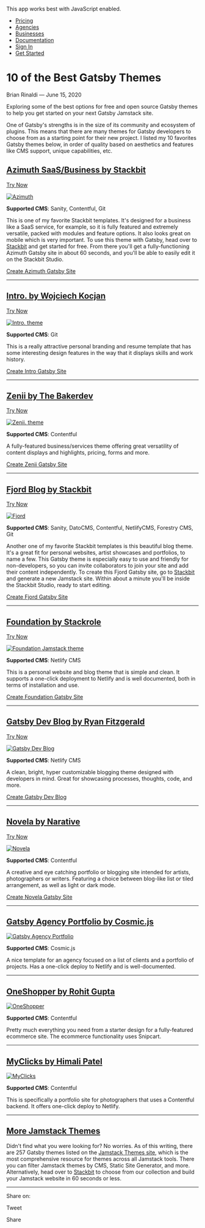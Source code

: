 This app works best with JavaScript enabled.

- [Pricing](/pricing)
- [Agencies](/agencies)
- [Businesses](/businesses)
- [Documentation](https://www.stackbit.com/docs/)
- [Sign In](https://app.stackbit.com/)
- <a href="https://app.stackbit.com/create" class="button-component button-component-theme-accent button-component-hollow"><span>Get Started</span></a>

# 10 of the Best Gatsby Themes

Brian Rinaldi — June 15, 2020

Exploring some of the best options for free and open source Gatsby themes to help you get started on your next Gatsby Jamstack site.

One of Gatsby's strengths is in the size of its community and ecosystem of plugins. This means that there are many themes for Gatsby developers to choose from as a starting point for their new project. I listed my 10 favorites Gatsby themes below, in order of quality based on aesthetics and features like CMS support, unique capabilities, etc.

## [Azimuth SaaS/Business by Stackbit](https://app.stackbit.com/create?theme=azimuth&utm_source=blog&utm_campaign=gatsbythemes)

<a href="https://app.stackbit.com/create?theme=azimuth&amp;utm_source=blog&amp;utm_campaign=gatsbythemes" class="button-component button-component-theme-accent">Try Now</a>

[![Azimuth](/images/themes/azimuth-gatsby-theme.png)](https://themes.stackbit.com/demos/azimuth?utm_source=blog&utm_campaign=gatsbythemes)

**Supported CMS**: Sanity, Contentful, Git

This is one of my favorite Stackbit templates. It's designed for a business like a SaaS service, for example, so it is fully featured and extremely versatile, packed with modules and feature options. It also looks great on mobile which is very important. To use this theme with Gatsby, head over to [Stackbit](https://app.stackbit.com/create?theme=azimuth&utm_source=blog&utm_campaign=gatsbythemes) and get started for free. From there you'll get a fully-functioning Azimuth Gatsby site in about 60 seconds, and you'll be able to easily edit it on the Stackbit Studio.

<a href="https://app.stackbit.com/create?theme=azimuth&amp;utm_source=blog&amp;utm_campaign=gatsbythemes" class="button-component button-component-theme-accent">Create Azimuth Gatsby Site</a>

---

## [Intro. by Wojciech Kocjan](https://app.stackbit.com/create?theme=https://github.com/stackbit-themes/gatsby-theme-intro&utm_source=blog&utm_campaign=gatsbythemes)

<a href="https://app.stackbit.com/create?theme=https://github.com/stackbit-themes/gatsby-theme-intro&amp;utm_source=blog&amp;utm_campaign=gatsbythemes" class="button-component button-component-theme-accent">Try Now</a>

[![Intro. theme](/images/1592228111-wkocjan-gatsby-theme-intro-master.png)](https://jamstackthemes.dev/theme/gatsby-theme-intro/)

**Supported CMS**: Git

This is a really attractive personal branding and resume template that has some interesting design features in the way that it displays skills and work history.

<a href="https://app.stackbit.com/create?theme=https://github.com/stackbit-themes/gatsby-theme-intro&amp;utm_source=blog&amp;utm_campaign=gatsbythemes" class="button-component button-component-theme-accent">Create Intro Gatsby Site</a>

---

## [Zenii by The Bakerdev](https://app.stackbit.com/create?theme=https://github.com/stackbit-themes/gatsby-starter-zenii&utm_source=blog&utm_campaign=gatsbythemes)

<a href="https://app.stackbit.com/create?theme=https://github.com/stackbit-themes/gatsby-starter-zenii&amp;utm_source=blog&amp;utm_campaign=gatsbythemes" class="button-component button-component-theme-accent">Try Now</a>

[![Zenii. theme](/images/zenii-gatsby-theme.png)](https://jamstackthemes.dev/theme/gatsby-starter-zenii/)

**Supported CMS**: Contentful

A fully-featured business/services theme offering great versatility of content displays and highlights, pricing, forms and more.

<a href="https://app.stackbit.com/create?theme=https://github.com/stackbit-themes/gatsby-starter-zenii&amp;utm_source=blog&amp;utm_campaign=gatsbythemes" class="button-component button-component-theme-accent">Create Zenii Gatsby Site</a>

---

## [Fjord Blog by Stackbit](https://app.stackbit.com/create?theme=fjord&utm_source=blog&utm_campaign=gatsbythemes)

<a href="https://app.stackbit.com/create?theme=fjord&amp;utm_source=blog&amp;utm_campaign=gatsbythemes" class="button-component button-component-theme-accent">Try Now</a>

[![Fjord](/images/themes/fjord-gatsby-theme.png)](https://themes.stackbit.com/demos/fjord?utm_source=blog&utm_campaign=gatsbythemes)

**Supported CMS**: Sanity, DatoCMS, Contentful, NetlifyCMS, Forestry CMS, Git

Another one of my favorite Stackbit templates is this beautiful blog theme. It's a great fit for personal websites, artist showcases and portfolios, to name a few. This Gatsby theme is especially easy to use and friendly for non-developers, so you can invite collaborators to join your site and add their content independently. To create this Fjord Gatsby site, go to [Stackbit](https://app.stackbit.com/create?theme=fjord&utm_source=blog&utm_campaign=gatsbythemes) and generate a new Jamstack site. Within about a minute you'll be inside the Stackbit Studio, ready to start editing.

<a href="https://app.stackbit.com/create?theme=fjord&amp;utm_source=blog&amp;utm_campaign=gatsbythemes" class="button-component button-component-theme-accent">Create Fjord Gatsby Site</a>

---

## [Foundation by Stackrole](https://app.stackbit.com/create?theme=https://github.com/stackrole/gatsby-starter-foundation&ssg=gatsby&cms=netlifycms&utm_source=blog&utm_campaign=gatsbythemes)

<a href="https://app.stackbit.com/create?theme=https://github.com/stackrole/gatsby-starter-foundation&amp;ssg=gatsby&amp;cms=netlifycms&amp;utm_source=blog&amp;utm_campaign=gatsbythemes" class="button-component button-component-theme-accent">Try Now</a>

[![Foundation Jamstack theme](/images/1592228108-stackrole-gatsby-starter-foundation-master.png)](https://jamstackthemes.dev/theme/gatsby-starter-foundation/)

**Supported CMS**: Netlify CMS

This is a personal website and blog theme that is simple and clean. It supports a one-click deployment to Netlify and is well documented, both in terms of installation and use.

<a href="https://app.stackbit.com/create?theme=https://github.com/stackrole/gatsby-starter-foundation&amp;ssg=gatsby&amp;cms=netlifycms&amp;utm_source=blog&amp;utm_campaign=gatsbythemes" class="button-component button-component-theme-accent">Create Foundation Gatsby Site</a>

---

## [Gatsby Dev Blog by Ryan Fitzgerald](https://app.stackbit.com/create?theme=https://github.com/RyanFitzgerald/devblog&ssg=gatsby&cms=netlifycms&utm_source=blog&utm_campaign=gatsbythemes)

<a href="https://app.stackbit.com/create?theme=https://github.com/RyanFitzgerald/devblog&amp;ssg=gatsby&amp;cms=netlifycms&amp;utm_source=blog&amp;utm_campaign=gatsbythemes" class="button-component button-component-theme-accent">Try Now</a>

[![Gatsby Dev Blog](/images/fitzgerald.png)](https://jamstackthemes.dev/theme/gatsby-dev-blog-fitzgerald/)

**Supported CMS**: Netlify CMS

A clean, bright, hyper customizable blogging theme designed with developers in mind. Great for showcasing processes, thoughts, code, and more.

<a href="https://app.stackbit.com/create?theme=https://github.com/RyanFitzgerald/devblog&amp;ssg=gatsby&amp;cms=netlifycms&amp;utm_source=blog&amp;utm_campaign=gatsbythemes" class="button-component button-component-theme-accent">Create Gatsby Dev Blog</a>

---

## [Novela by Narative](https://app.stackbit.com/create?theme=https://github.com/narative/gatsby-theme-novela&ssg=gatsby&utm_source=blog&utm_campaign=gatsbythemes)

<a href="https://app.stackbit.com/create?theme=https://github.com/narative/gatsby-theme-novela&amp;ssg=gatsby&amp;utm_source=blog&amp;utm_campaign=gatsbythemes" class="button-component button-component-theme-accent">Try Now</a>

[![Novela](/images/novela.png)](https://jamstackthemes.dev/theme/gatsby-theme-novela/)

**Supported CMS**: Contentful

A creative and eye catching portfolio or blogging site intended for artists, photographers or writers. Featuring a choice between blog-like list or tiled arrangement, as well as light or dark mode.

<a href="https://app.stackbit.com/create?theme=https://github.com/narative/gatsby-theme-novela&amp;ssg=gatsby&amp;utm_source=blog&amp;utm_campaign=gatsbythemes" class="button-component button-component-theme-accent">Create Novela Gatsby Site</a>

---

## [Gatsby Agency Portfolio by Cosmic.js](https://jamstackthemes.dev/theme/gatsby-agency-portfolio/)

[![Gatsby Agency Portfolio](/images/1592228088-cosmicjs-gatsby-agency-portfolio-master.png)](https://jamstackthemes.dev/theme/gatsby-agency-portfolio/)

**Supported CMS**: Cosmic.js

A nice template for an agency focused on a list of clients and a portfolio of projects. Has a one-click deploy to Netlify and is well-documented.

---

## [OneShopper by Rohit Gupta](https://jamstackthemes.dev/theme/gatsby-oneshopper/)

[![OneShopper](/images/1592228101-rohitguptab-oneshopper-master.png)](https://jamstackthemes.dev/theme/gatsby-oneshopper/)

**Supported CMS**: Contentful

Pretty much everything you need from a starter design for a fully-featured ecommerce site. The ecommerce functionality uses Snipcart.

---

## [MyClicks by Himali Patel](https://jamstackthemes.dev/theme/gatsby-myclicks/)

[![MyClicks](/images/1592228097-himali-patel-myclicks-master.png)](https://jamstackthemes.dev/theme/gatsby-myclicks/)

**Supported CMS**: Contentful

This is specifically a portfolio site for photographers that uses a Contentful backend. It offers one-click deploy to Netlify.

---

## [More Jamstack Themes](https://jamstackthemes.dev/?&utm_source=blog&utm_campaign=gatsbythemes)

Didn't find what you were looking for? No worries. As of this writing, there are 257 Gatsby themes listed on the [Jamstack Themes site](https://jamstackthemes.dev/?&utm_source=blog&utm_campaign=gatsbythemes), which is the most comprehensive resource for themes across all Jamstack tools. There you can filter Jamstack themes by CMS, Static Site Generator, and more. Alternatively, head over to [Stackbit](https://www.stackbit.com/?&utm_source=blog&utm_campaign=gatsbythemes) to choose from our collection and build your Jamstack website in 60 seconds or less.

---

<span class="post-share-title">Share on:</span>

Tweet

Share

<!-- -->

<!-- -->

